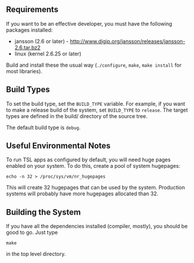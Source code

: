 Requirements
----

If you want to be an effective developer, you must have the following packages installed:

 * jansson (2.6 or later) - http://www.digip.org/jansson/releases/jansson-2.6.tar.bz2
 * linux (kernel 2.6.25 or later)

Build and install these the usual way (`./configure`, `make`, `make install` for most libraries).

Build Types
----
To set the build type, set the `BUILD_TYPE` variable. For example, if you want to make a release
build of the system, set `BUILD_TYPE` to `release`. The target types are defined in the build/
directory of the source tree.

The default build type is `debug`.

Useful Environmental Notes
----

To run TSL apps as configured by default, you will need huge pages enabled on your
system. To do this, create a pool of system hugepages:

`echo -n 32 > /proc/sys/vm/nr_hugepages`

This will create 32 hugepages that can be used by the system. Production systems will probably
have more hugepages allocated than 32.

Building the System
----

If you have all the dependencies installed (compiler, mostly), you should be good to go. Just
type

`make`

in the top level directory.
